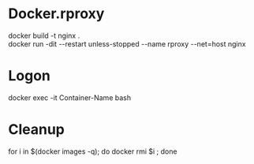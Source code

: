 # Docker.rproxy

docker build -t nginx .  
docker run -dit --restart unless-stopped --name rproxy --net=host nginx

# Logon  

docker exec -it Container-Name bash  

# Cleanup 

for i in $(docker images -q); do docker rmi $i ; done  

